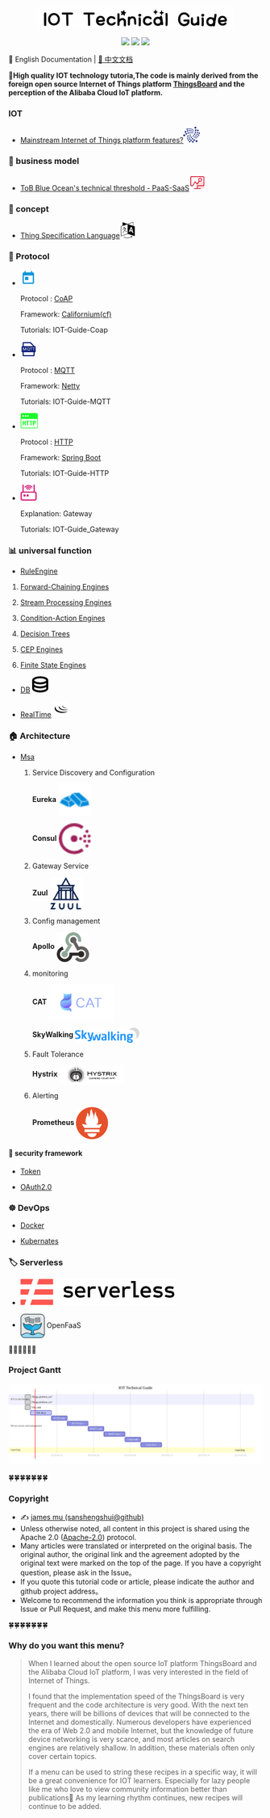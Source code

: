<p align="center">
    <img src="png/logo.png" alt="IOT Technical Guide">
</p>
<p align="center">
    <a href="https://travis-ci.org/sanshengshui/IOT-Technical-Guide"><img src="https://travis-ci.org/sanshengshui/IOT-Technical-Guide.svg?branch=master" /></a>
    <a href="https://github.com/sanshengshui/Groza/blob/master/LICENSE"><img src="https://img.shields.io/badge/license-Apache-000000.svg" /></a>
    <a href="https://github.com/sanshengshui/IOT-Technical-Guide/issues"><img src="http://isitmaintained.com/badge/open/dreamans/syncd.svg" /></a>


📖 English Documentation | [📖 中文文档](README.md)

 **:maple_leaf:High quality IOT technology tutoria,The code is mainly derived from the foreign open source Internet of Things platform [ThingsBoard](https://thingsboard.io/)  and the perception of the Alibaba Cloud IoT platform.**

### IOT

- [Mainstream Internet of Things platform features?](https://github.com/sanshengshui/IOT-Technical-Guide/wiki/Mainstream-Internet-of-Things-platform-features)![](png/IOT.png)

### :couple: business model

- [ToB Blue Ocean's technical threshold - PaaS-SaaS]()![](png/Business.png)

### :scroll: concept

- [Thing Specification Language]()![](png/language.png)

### :email: Protocol

- ![](png/coap.png)

  Protocol :  [CoAP](https://coap.technology/)

  Framework: [Californium(cf)](https://www.eclipse.org/californium/)
  
  Tutorials: IOT-Guide-Coap

- ![](png/MQTT.png)

   Protocol :  [MQTT](http://mqtt.org/)
  
   Framework:  [Netty](https://netty.io/)
   
   Tutorials: IOT-Guide-MQTT

- ![](png/HTTP.png)
  
   Protocol :  [HTTP](https://en.wikipedia.org/wiki/Hypertext_Transfer_Protocol)
   
   Framework:  [Spring Boot](https://spring.io/projects/spring-boot)
       
   Tutorials: IOT-Guide-HTTP
   
- ![](png/gateway.png)
  
    Explanation: Gateway
    
    Tutorials: IOT-Guide_Gateway

### :bar_chart: universal function

- [RuleEngine]()
1. [Forward-Chaining Engines](https://dzone.com/articles/a-guide-to-rules-engines-for-iot-forward-chaining)
  
  2. [Stream Processing Engines](https://dzone.com/articles/a-guide-to-rules-engines-for-iot-stream-processing)
  
  3. [Condition-Action Engines](https://dzone.com/articles/a-guide-to-rules-engines-for-iot-condition-action)
  
  4. [Decision Trees](https://dzone.com/articles/a-guide-to-rules-engines-for-iot-decision-trees)
  
  5. [CEP Engines](https://dzone.com/articles/a-guide-to-rules-engines-for-iot-cep-engines)
  
  6. [Finite State Engines](https://dzone.com/articles/a-guide-to-rules-engines-for-iot-finite-state-mach)
  
- [DB]() ![](png/db.png)

- [RealTime]() ![](png/Websocket.png)

### :house: Architecture

- [Msa]()
  
  1. Service Discovery and Configuration
  
     **Eureka** [<img src="png/eureka.png" align="center" width="64">](https://electronjs.org)
  
     **Consul** [<img src="png/consul.png" align="center" width="64">](https://electronjs.org)
  
  2. Gateway Service
  
     **Zuul** [<img src="png/zuul.svg" align="center" width="64">](https://electronjs.org)
  
  3. Config management
  
     **Apollo** [<img src="png/apollo.png" align="center" width="64">](https://electronjs.org)
  
  4. monitoring
  
     **CAT** [<img src="png/cat.png" align="center" width="128">](https://electronjs.org)
     
     **SkyWalking** [<img src="png/skywalking.svg" align="center" width="128">](https://electronjs.org)
  
  5. Fault Tolerance
  
     **Hystrix** [<img src="png/hystrix.png" align="center" width="128">](https://electronjs.org)
  
  6. Alerting
  
     **Prometheus** [<img src="png/prometheus.png" align="center" width="64">](https://prometheus.io/)
  
     

#### :closed_lock_with_key:  security framework
- [Token]()

- [OAuth2.0]()

###  :wheel_of_dharma: DevOps
- [Docker]()

- [Kubernates]()

### :label: Serverless

- ![](png/serverless.svg)

- [<img src="png/whale.png" align="center" width="48">](https://www.openfaas.com/) OpenFaaS 

:honeybee::honeybee::honeybee::honeybee::honeybee::honeybee:

### Project Gantt

![gantt_en](png/gantt.svg)

:four_leaf_clover::four_leaf_clover::four_leaf_clover::four_leaf_clover::four_leaf_clover::four_leaf_clover::four_leaf_clover:


### Copyright 

- ✍️ [james mu (sanshengshui@github)](https://github.com/sanshengshui)
- Unless otherwise noted, all content in this project is shared using the Apache 2.0 ([Apache-2.0](http://www.apache.org/licenses/LICENSE-2.0)) protocol.
- Many articles were translated or interpreted on the original basis. The original author, the original link and the agreement adopted by the original text were marked on the top of the page. If you have a copyright question, please ask in the Issue。
- If you quote this tutorial code or article, please indicate the author and github project address。
- Welcome to recommend the information you think is appropriate through Issue or Pull Request, and make this menu more fulfilling.

:four_leaf_clover::four_leaf_clover::four_leaf_clover::four_leaf_clover::four_leaf_clover::four_leaf_clover::four_leaf_clover:

### Why do you want this menu?

> When I learned about the open source IoT platform ThingsBoard and the Alibaba Cloud IoT platform, I was very interested in the field of Internet of Things.
>
>  I found that the implementation speed of the ThingsBoard is very frequent and the code architecture is very good. With the next ten years, there will be billions of devices that will be connected to the Internet and domestically. Numerous developers have experienced the era of Web 2.0 and mobile Internet, but the knowledge of future device networking is very scarce, and most articles on search engines are relatively shallow. In addition, these materials often only cover certain topics.
>
>  If a menu can be used to string these recipes in a specific way, it will be a great convenience for IOT learners. Especially for lazy people like me who love to view community information better than publications:new_moon_with_face: As my learning rhythm continues, new recipes will continue to be added.


